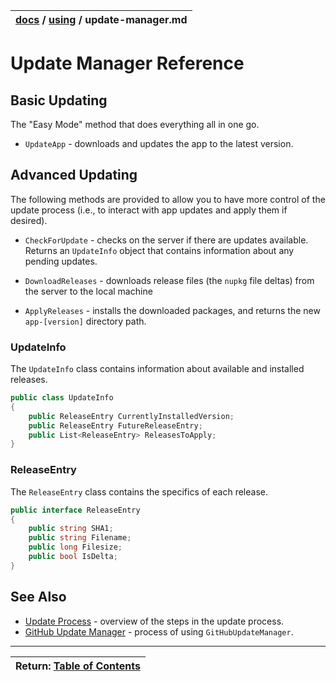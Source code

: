| [docs](..)  / [using](.) / update-manager.md
|:---|

# Update Manager Reference

## Basic Updating

The "Easy Mode" method that does everything all in one go.

* `UpdateApp` - downloads and updates the app to the latest version. 

## Advanced Updating

The following methods are provided to allow you to have more control of the update process (i.e., to interact with app updates and apply them if desired).

* `CheckForUpdate` - checks on the server if there are updates available. Returns an `UpdateInfo` object that contains information about any pending updates.

* `DownloadReleases` - downloads release files (the `nupkg` file deltas) from the server to the local machine

* `ApplyReleases` - installs the downloaded packages, and returns the new `app-[version]` directory path.

### UpdateInfo

The `UpdateInfo` class contains information about available and installed releases.

~~~cs
public class UpdateInfo
{
	public ReleaseEntry CurrentlyInstalledVersion;
	public ReleaseEntry FutureReleaseEntry;
	public List<ReleaseEntry> ReleasesToApply;
}
~~~

### ReleaseEntry

The `ReleaseEntry` class contains the specifics of each release.

~~~cs
public interface ReleaseEntry
{
    public string SHA1;
    public string Filename;
    public long Filesize;
    public bool IsDelta;
}
~~~


## See Also
* [Update Process](update-process.md) - overview of the steps in the update process.
* [GitHub Update Manager](github.md) - process of using `GitHubUpdateManager`.

---
| Return: [Table of Contents](../readme.md) |
|----|

